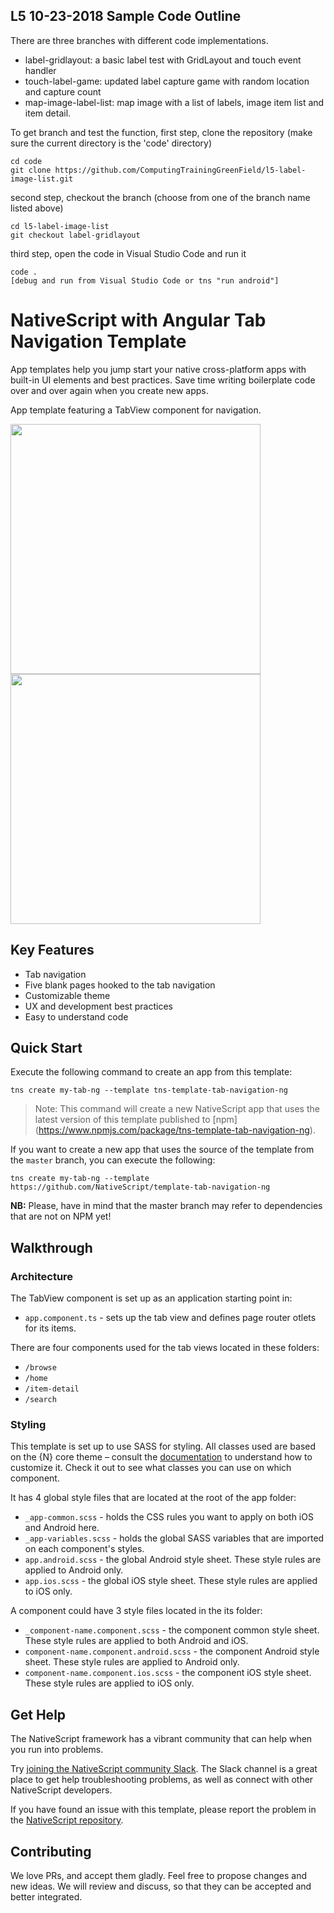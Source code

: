 ## L5 10-23-2018 Sample Code Outline
There are three branches with different code implementations. 
- label-gridlayout: a basic label test with GridLayout and touch event handler
- touch-label-game: updated label capture game with random location and capture count
- map-image-label-list: map image with a list of labels, image item list and item detail.

To get branch and test the function, 
first step, clone the repository (make sure the current directory is the 'code' directory)
```
cd code
git clone https://github.com/ComputingTrainingGreenField/l5-label-image-list.git
```
second step, checkout the branch (choose from one of the branch name listed above)
```
cd l5-label-image-list
git checkout label-gridlayout
```
third step, open the code in Visual Studio Code and run it
```
code .
[debug and run from Visual Studio Code or tns "run android"]
```

# NativeScript with Angular Tab Navigation Template
App templates help you jump start your native cross-platform apps with built-in UI elements and best practices. Save time writing boilerplate code over and over again when you create new apps.

App template featuring a TabView component for navigation.

<img src="/tools/assets/phone-tab-ios.png" height="400" /> <img src="/tools/assets/phone-tab-android.png" height="400" />

## Key Features
- Tab navigation
- Five blank pages hooked to the tab navigation
- Customizable theme
- UX and development best practices
- Easy to understand code

## Quick Start
Execute the following command to create an app from this template:

```
tns create my-tab-ng --template tns-template-tab-navigation-ng
```

> Note: This command will create a new NativeScript app that uses the latest version of this template published to [npm] (https://www.npmjs.com/package/tns-template-tab-navigation-ng).

If you want to create a new app that uses the source of the template from the `master` branch, you can execute the following:

```
tns create my-tab-ng --template https://github.com/NativeScript/template-tab-navigation-ng
```

**NB:** Please, have in mind that the master branch may refer to dependencies that are not on NPM yet!

## Walkthrough

### Architecture
The TabView component is set up as an application starting point in:
- `app.component.ts` - sets up the tab view and defines page router otlets for its items.

There are four components used for the tab views located in these folders:

- `/browse`
- `/home`
- `/item-detail`
- `/search`

### Styling
This template is set up to use SASS for styling. All classes used are based on the {N} core theme – consult the [documentation](https://docs.nativescript.org/angular/ui/theme.html#theme) to understand how to customize it. Check it out to see what classes you can use on which component.

It has 4 global style files that are located at the root of the app folder:
- `_app-common.scss` - holds the CSS rules you want to apply on both iOS and Android here.
- `_app-variables.scss` - holds the global SASS variables that are imported on each component's styles.
- `app.android.scss` - the global Android style sheet. These style rules are applied to Android only.
- `app.ios.scss` - the global iOS style sheet. These style rules are applied to iOS only.

A component could have 3 style files located in the its folder:
- `_component-name.component.scss` - the component common style sheet. These style rules are applied to both Android and iOS.
- `component-name.component.android.scss` - the component Android style sheet. These style rules are applied to Android only.
- `component-name.component.ios.scss` - the component iOS style sheet. These style rules are applied to iOS only.

## Get Help
The NativeScript framework has a vibrant community that can help when you run into problems.

Try [joining the NativeScript community Slack](http://developer.telerik.com/wp-login.php?action=slack-invitation). The Slack channel is a great place to get help troubleshooting problems, as well as connect with other NativeScript developers.

If you have found an issue with this template, please report the problem in the [NativeScript repository](https://github.com/NativeScript/NativeScript/issues).

## Contributing

We love PRs, and accept them gladly. Feel free to propose changes and new ideas. We will review and discuss, so that they can be accepted and better integrated.
